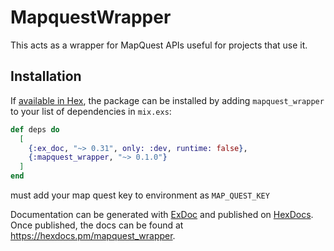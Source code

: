 # MapquestWrapper

This acts as a wrapper for MapQuest APIs useful for projects that use it.

## Installation

If [available in Hex](https://hex.pm/docs/publish), the package can be installed
by adding `mapquest_wrapper` to your list of dependencies in `mix.exs`:

```elixir
def deps do
  [
    {:ex_doc, "~> 0.31", only: :dev, runtime: false},
    {:mapquest_wrapper, "~> 0.1.0"}
  ]
end
```

must add your map quest key to environment as `MAP_QUEST_KEY`

Documentation can be generated with [ExDoc](https://github.com/elixir-lang/ex_doc)
and published on [HexDocs](https://hexdocs.pm). Once published, the docs can
be found at <https://hexdocs.pm/mapquest_wrapper>.

